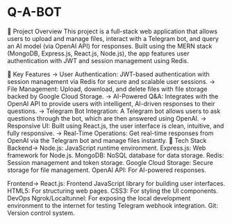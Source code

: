 # Q-A-BOT
📖 Project Overview
This project is a full-stack web application that allows users to upload and manage files, interact with a Telegram bot, and query an AI model (via OpenAI API) for responses. Built using the MERN stack (MongoDB, Express.js, React.js, Node.js), the app features user authentication with JWT and session management using Redis.

🎯 Key Features
-> User Authentication: JWT-based authentication with session management via Redis for secure and scalable user sessions.
-> File Management: Upload, download, and delete files with file storage backed by Google Cloud Storage.
-> AI-Powered Q&A: Integrates with the OpenAI API to provide users with intelligent, AI-driven responses to their questions.
-> Telegram Bot Integration: A Telegram bot allows users to ask questions through the bot, which are then answered using OpenAI.
-> Responsive UI: Built using React.js, the user interface is clean, intuitive, and fully responsive.
-> Real-Time Operations: Get real-time responses from OpenAI via the Telegram bot and manage files instantly.
🚀 Tech Stack
Backend->
Node.js: JavaScript runtime environment.
Express.js: Web framework for Node.js.
MongoDB: NoSQL database for data storage.
Redis: Session management and token storage.
Google Cloud Storage: Secure storage for file management.
OpenAI API: For AI-powered responses.

Frontend->
React.js: Frontend JavaScript library for building user interfaces.
HTML5: For structuring web pages.
CSS3: For styling the UI components.
DevOps
Ngrok/Localtunnel: For exposing the local development environment to the internet for testing Telegram webhook integration.
Git: Version control system.